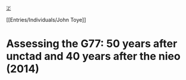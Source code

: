 [🇿](zotero://select/library/items/SHG5ACMD)

[[Entries/Individuals/John Toye]] 
# Assessing the G77: 50 years after unctad and 40 years after the nieo (2014)

